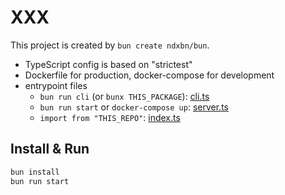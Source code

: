 # XXX

This project is created by `bun create ndxbn/bun`.

- TypeScript config is based on "strictest"
- Dockerfile for production, docker-compose for development
- entrypoint files
  - `bun run cli` (or `bunx THIS_PACKAGE`): [cli.ts](./cli.ts)
  - `bun run start` or `docker-compose up`: [server.ts](./server.ts)
  - `import from "THIS_REPO"`: [index.ts](./index.ts)

## Install & Run

```bash
bun install
bun run start
```

